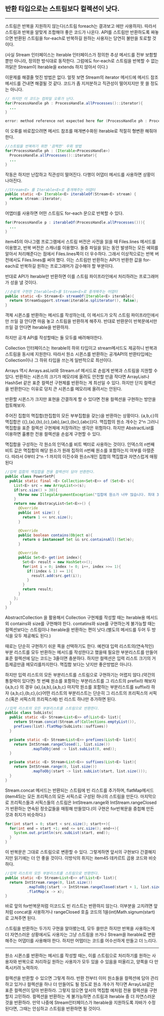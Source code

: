 ## 반환 타입으로는 스트림보다 컬렉션이 낫다.

---

스트림은 반복을 지원하지 않는다(스트림 foreach는 결과보고 에만 사용하자). 따라서 스트림과 반복을 알맞게 조합해야 좋은 코드가 나온다. API를 스트림만 반환하도록 짜놓으면 반환된 스트림을 for-each로 반복하길 원하는 사용자는 당연히 불만을 토로할 것이다.

(사실 Stream 인터페이스는 Iterable 인터페이스가 정의한 추상 메서드를 전부 보함할 뿐만 아니라, 정의한 방식대로 동작한다. 그럼에도 for-each로 스트림을 반복할 수 없는 까닭은 Stream이 Iterable을 extends 하지 않아서 이다.)

이문제를 해결줄 멋진 방법은 없다. 얼핏 보면 Stream의 iterator 메서드에 메서드 참조메서드를 건내면 해결될 것 같다. 코드가 좀 지저분하고 직관성이 떨어지지만 못 쓸 정도는 아니다.

```java
// 하지만 이 코드는 컴파일 오류가 난다.
for(ProcessHandle ph : ProcessHandle.allProcesses()::iterator){
  ...
}

error: method reference not expected here for (ProcessHandle ph : ProcessHandle.allProcesses()::iterator){}
```

이 오류를 바로잡으려면 메서드 참조를 매개변수화된 Iterable로 적절히 형변환 해줘야 한다.

```java
//스트림을 반복하기 위한 '끔찍한' 우회 방법
for(ProcessHandle ph : (Iterable<ProcessHandle>)
  ProcessHandle.allProcesses()::iterator){
  ...
}
```

작동은 하지만 난잡하고 직관성이 떨어진다. 다행이 어댑터 메서드를 사용하면 상황이 나아진다.

```java
//Stream<E> 를 Iterable<E>로 중개해주는 어댑터
public static <E> Iterable<E> iterableOf(Stream<E> stream) {
  return stream::iterator;
}
```

어앱터를 사용하면 어떤 스트림도 for-each 문으로 반복할 수 있다.

```java
for(ProcessHandle p : iterableOf(ProcessHandle.allProcesses())){
  ...
}
```

item45의 아나그램 프로그램에서 스트림 버전은 사전을 읽을 때 Files.lines 메서드를 이용했고, 반복 버전은 스캐너를 이용했다. 둘중 파일을 읽는 동안 발생하는 모든 예외를 알아서 처리해준다는 점에서 Files.lines쪽이 더 우수하다. 그래서 이상적으로는 반복 버전에서도 Files.lines를 써야 했다. 이는 스트림만 반환하는 API가 반환한 값을 for-each로 반복하길 원하는 프로그래머가 감수해야 할 부분이다.

반대로 API가 Iterable만 반환하면 이를 스트림 파이프라인에서 처리하려는 프로그래머가 성을 낼 것이다.

```java
//손쉽게 구현한 Iterable<E>를 Stream<E>로 중개해주는 어댑터
public static <E> Stream<E> streamOf(Iterable<E> iterable){
  return StreamSupport.stream(iterable.spliterator(), false);
}
```

객체 시퀸스를 반환하는 메서드를 작성하는데, 이 메서드가 오직 스트림 파이프라인에서만 쓰일 걸 안다면 마음 놓고 스트림을 반환하게 해주자. 반대로 반환문이 반복문에서만 쓰일 걸 안다면 Iterable을 반환하자.

하지만 공개 API를 작성할때는 둘 모두를 배려해야한다.

Collection 인터페이스는 Iterable의 하위 타입이고 stream메서드도 제공하니 반복과 스트림을 동시에 지원한다. 따라서 원소 시퀸스를 반환하는 공개API의 반환타입에는 Collection이나 그 하위 타입을 쓰는게 일반적으로 최선이다.

Arrays 역시 Arrays.asList와 Stream.of 메서드로 손쉽게 반복과 스트림을 지원할 수 있다. 반환하는 시퀸스의 크기가 메모리에 올려도 안전할 만큼 작다면 ArrayList나 HashSet 같은 표준 컬렉션 구현체를 반환하는 게 최선일 수 있다. 하지만 단지 컬렉션을 반환한다는 이유로 덩치 큰 시퀸스를 메모리에 올려서는 안된다.

반환할 시퀸스가 크지만 표현을 간결하게 할 수 있다면 전용 컬렉션을 구현하는 방안을 컴토해보자.

주어진 집합의 멱집합(한집합의 모든 부부집합을 갖는)을 반환하는 상황이다. {a,b,c}의 멱집합은 {{},{a},{b},{c},{ab},{ac},{bc},{abc}}다. 멱집합의 원소 개수는 2^n 그러니 멱집합을 표준 컬렉션 구현체에 저장하려는 생각은 위험하다. 하지만 AbstractList를 이용하면 휼룡한 전용 컬렉션을 손쉽게 구현할 수 있다.

멱집합을 구성하는 각 원소의 인덱스를 비트 벡터로 사용하는 것이다. 인덱스의 n번째 비트 값은 멱집합의 해당 원소가 원래 집하의 n번째 원소를 포함하는지 여부를 아렬준다. 따라서 0부터 2^n -1 까지의 이진수와 원소n개인 집합의 멱집합과 자연스럽게 매핑된다

```java
//입력 집합의 멱집합을 전용 컬렉션이 담아 반환한다.
public class PowerSetP{
  public static final <E> Collection<Set<E>> of (Set<E> s){
    List<E> src = new ArrayList<>(s);
    if(src.size() > 30){
      throw new IllegalArgumentException("집합에 원소가 너무 많습니다. 최대 30개 :"+ s);
    }
    return new AbstracyList<Set<E>>() {
      @Override
      public int size() {
        return 1 << src.size();
      }

      @Override
      public boolean contains(Object o){
        return o instanceof Set && src.containsAll((Set)o);
      }

      @Override
      public Set<E> get(int index){
        Set<E> result = new HashSet<>();
        for(int i = 0; index != 0; i++, index >>= 1){
          if((index & 1) == 1){
            result.add(src.get(i));
          }
        }
        return result;
      }
    };
  }
}
```

AbstractCollection 을 활용해서 Collection 구현체를 작성할 때는 Iterable용 메서드 외 contains와 size를 구현해야 한다. contatins와 size를 구현하는게 불가능할 때는 컬렉션보다는 스트림이나 Iterable을 반환하는 편이 낫다.(별도의 메서드를 두어 두 방식을 모두 제공해도 된다.)

때로는 단순히 구현하기 쉬운 쪽을 선택하기도 한다. 예컨대 입력 리스트의(연속적인) 부분 리스트를 모두 반환하는 메서드를 작성한다고 했을때 필요한 부분리스트를 만들어 표준 컬렉션에 담는 코드는 3줄이면 충분하다. 하지만 컬렉션은 입력 리스트 크기의 거듭제곱만큼 메모리를차지한다. 멱집합 보다는 낫지만 좋은방법은 아니다.

하지만 입력 리스트의 모든 부분리스트를 스트림으로 구현하기는 어렵지 않다.(약간의 통찰력이 있다면) 첫 번째 원소를 포함하는 부분리스트를 그 리스트의 prefix라 해보자 {a,b,c} 의 경우 {a},{a,b},{a,b,c} 마지막 원소를 포함하는 부분리스트를 suffix라 하자 {a,b,c},{b,c},{c}어떤 리스트의 부분리스트는 단순히 그 리스트의 프리픽스의 서픽스(혹은 서픽스의 프리픽스에) 빈 리스트 하나만 추가하면 된다.

```java
//입력 리스트의 모든 부분리스트를 스트림으로 반환한다.
public class SubLists{
  public static <E> Stream<List<E>> of(List<E> list){
    return Stream.concat(Stream.of(Collections.emptyList()),
    prefixes(list).flatMap(SubLists::suffixes))
  }

  private static <E> Stream<List<E>> prefixes(List<E> list){
    return IntStream.rangeClosed(1, list.size())
            .mapToObj(end -> list.subList(0, end));
  }

  private static <E> Stream<List<E>> suffixes(List<E> list){
    return IntStream.range(0, list.size())
            .mapToObj(start -> list.subList(start, list.size()));
  }
}
```

Stream.concat 메서드는 반환되는 스트림에 빈 리스트를 추가하며, flatMap메서드(item45)는 모든 프리픽스의 모든 서픽스로 구성된 하나의 스트림을 만든다. 마지막으로 프리픽스들과 서픽스들의 스트림은 IntStream.range와 IntStream.rangeClosed가 반환하는 연속된 정숫값들을 매핑해 만들었다.(이 구현은 for반복문을 중첩해 만든 것과 취지가 비슷하다.)

```java
for(int start = 0; start < src.size(); start++){
  for(int end = start +1; end <= src.size(); end++){
    System.out.println(src.subList(start, end));
  }
}
```

이 반복문은 그대로 스트림으로 변환할 수 있다. 그렇게하면 앞서의 구현보다 간결해지지만 읽기에는 더 안 좋을 것이다. 이방식의 취지는 item45 데카르트 곱용 코드와 비슷하다.

```java
//입력 리스트의 모든 부분리스트를 스트림으로 반환한다.
public static <E> Stream<List<E>> of(List<E> list){
  return IntStream.range(0, list.size())
          .mapToObj(start -> IntStream.rangeClosed(start + 1, list.size()).mapToObj(end -> list.subList(start,end)))
          .flatMap(x -> x);
}
```

바로 앞의 for반복문처럼 이코드도 빈 리스트는 반환하지 않는다. 이부분을 고치려면 앞처럼 concat을 사용하거나 rangeClosed 호출 코드의 1을(int)Math.signum(start)로 고쳐주면 된다.

스트림을 반환하는 두가지 구현을 알아봤는데, 모두 쓸만은 하지만 반복을 사용하는게 더 자연스러운 상황에서도 사용자는 그냥 스트림을 쓰거나 Stream을 Iterable로 변환해주는 어댑터를 사용해야 한다. 하지만 어탭터는 코드를 어수선하게 만들고 더 느리다.

---

원소 시퀸스를 반환하는 메서드를 작성할 때는, 이를 스트림으로 처리하기를 원하는 사용자와 반복으로 처리하길 원하는 사용자가 모두 있을 수 있음을 떠올리고, 양쪽을 다 만족시키려 노력하자.

컬렉션을 반환할 수 있으면 그렇게 하라. 반환 전부터 이미 원소들을 컬렉션에 담아 관리하고 있거나 컬렉션을 하나 더 만들어도 될 정도로 원소 개수가 적다면 ArrayList같은 표준 컬렉션이 담아 반환하라. 그렇지 않으면 앞서의 멱집합 예처럼 전용 컬렉션을 구현할지 고민하라. 컬렉션을 반환하는 게 불가능하면 스트림과 Iterable 중 더 자연스러운 것을 반환하라. 만약 나중에 Stream인터페이스가 Iterable을 지원하도록 자바가 수정된다면, 그때는 안심하고 스트림을 반환하면 될 것이다.
